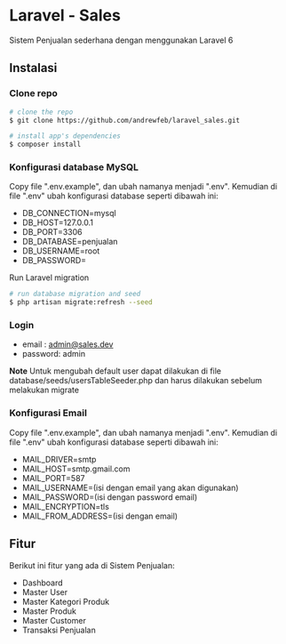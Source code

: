 # Laravel - Sales
Sistem Penjualan sederhana dengan menggunakan Laravel 6

## Instalasi
### Clone repo

```bash
# clone the repo
$ git clone https://github.com/andrewfeb/laravel_sales.git

# install app's dependencies
$ composer install
```

### Konfigurasi database MySQL
Copy file ".env.example", dan ubah namanya menjadi ".env". Kemudian di file ".env" ubah konfigurasi database seperti dibawah ini:
- DB_CONNECTION=mysql
- DB_HOST=127.0.0.1
- DB_PORT=3306
- DB_DATABASE=penjualan
- DB_USERNAME=root
- DB_PASSWORD=

Run Laravel migration

```bash
# run database migration and seed
$ php artisan migrate:refresh --seed
```

### Login
- email   : admin@sales.dev
- password: admin

**Note**
Untuk mengubah default user dapat dilakukan di file database/seeds/usersTableSeeder.php dan harus dilakukan sebelum melakukan migrate

### Konfigurasi Email
Copy file ".env.example", dan ubah namanya menjadi ".env". Kemudian di file ".env" ubah konfigurasi database seperti dibawah ini:
- MAIL_DRIVER=smtp
- MAIL_HOST=smtp.gmail.com
- MAIL_PORT=587
- MAIL_USERNAME=(isi dengan email yang akan digunakan)
- MAIL_PASSWORD=(isi dengan password email)
- MAIL_ENCRYPTION=tls
- MAIL_FROM_ADDRESS=(isi dengan email)

## Fitur
Berikut ini fitur yang ada di Sistem Penjualan:
- Dashboard
- Master User
- Master Kategori Produk
- Master Produk
- Master Customer
- Transaksi Penjualan